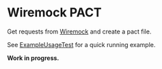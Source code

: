 # Wiremock PACT

Get requests from [Wiremock](https://github.com/wiremock/wiremock/) and create a pact file.

See [ExampleUsageTest](/wiremock-pact-test/src/test/java/se/bjurr/wiremockpact/wiremockpact/test/ExampleUsageTest.java) for a quick running example.

**Work in progress.**